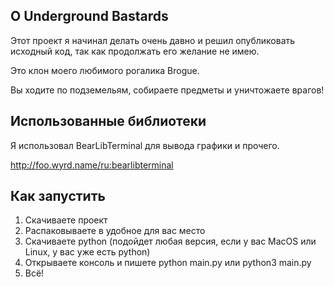 ## О Underground Bastards

Этот проект я начинал делать очень давно и решил опубликовать исходный код, так как продолжать его желание не имею.

Это клон моего любимого рогалика Brogue.

Вы ходите по подземельям, собираете предметы и уничтожаете врагов!

## Использованные библиотеки

Я использовал BearLibTerminal для вывода графики и прочего.

http://foo.wyrd.name/ru:bearlibterminal

## Как запустить

1. Скачиваете проект
2. Распаковываете в удобное для вас место
3. Скачиваете python (подойдет любая версия, если у вас MacOS или Linux, у вас уже есть python)
4. Открываете консоль и пишете python main.py или python3 main.py
5. Всё!

